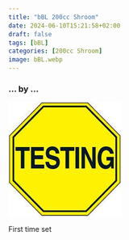 ```yaml
---
title: "bBL 200cc Shroom"
date: 2024-06-10T15:21:58+02:00
draft: false
tags: [bBL]
categories: [200cc Shroom]
image: bBL.webp
---
```

### ... by ...
![Nothing there](testing.jpg)

First time set